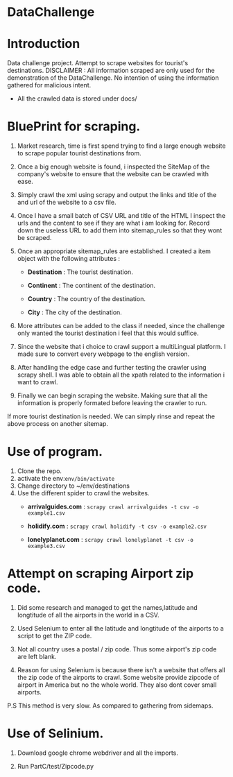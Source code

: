 # DataChallenge
Introduction
============
Data challenge project.
Attempt to scrape websites for tourist's destinations.
DISCLAIMER : All information scraped are only used for the demonstration of the DataChallenge. No intention of using the information gathered for malicious intent.

* All the crawled data is stored under docs/

BluePrint for scraping.
===========

1.  Market research, time is first spend trying to find a large enough website to scrape popular tourist destinations from.

2.  Once a big enough website is found, i inspected the SiteMap of the company's website to ensure that the website can be crawled with ease.

3.  Simply crawl the xml using scrapy and output the links and title of the and url of the website to a csv file.

4.  Once I have a small batch of CSV URL and title of the HTML I inspect the urls and the content to see if they are what i am looking for. Record down the useless URL to add them into sitemap\_rules so that they wont be scraped.

5.  Once an appropriate sitemap\_rules are established. I created a item object with the following attributes :

    -   **Destination** : The tourist destination.

    -   **Continent** : The continent of the destination.

    -   **Country** : The country of the destination.

    -   **City** : The city of the destination.

6.  More attributes can be added to the class if needed, since the challenge only wanted the tourist destination i feel that this would suffice. 

7.  Since the website that i choice to crawl support a multiLingual platform. I made sure to convert every webpage to the english version. 

8.  After handling the edge case and further testing the crawler using scrapy shell. I was able to obtain all the xpath related to the information i want to crawl.

9.  Finally we can begin scraping the website. Making sure that all the information is properly formated before leaving the crawler to run.

If more tourist destination is needed. We can simply rinse and repeat the above process on another sitemap.

Use of program.
===========
1.  Clone the repo.
2.  activate the env:`env/bin/activate`
3.  Change directory to ~/env/destinations
4.  Use the different spider to crawl the websites.
    -   **arrivalguides.com** : `scrapy crawl arrivalguides -t csv -o example1.csv`

    -   **holidify.com** : `scrapy crawl holidify -t csv -o example2.csv`

    -   **lonelyplanet.com** : `scrapy crawl lonelyplanet -t csv -o example3.csv`


Attempt on scraping Airport zip code.
===========

1.  Did some research and managed to get the names,latitude and longtitude of all the airports in the world in a CSV.

2.  Used Selenium to enter all the latitude and longtitude of the airports to a script to get the ZIP code.

3.  Not all country uses a postal / zip code. Thus some airport's zip code are left blank.

4.  Reason for using Selenium is because there isn't a website that offers all the zip code of the airports to crawl. Some website provide zipcode of airport in America but no the whole world. They also dont cover small airports.

P.S This method is very slow. As compared to gathering from sidemaps.
 
Use of Selinium.
===========

1.  Download google chrome webdriver and all the imports.

2.  Run PartC/test/Zipcode.py


